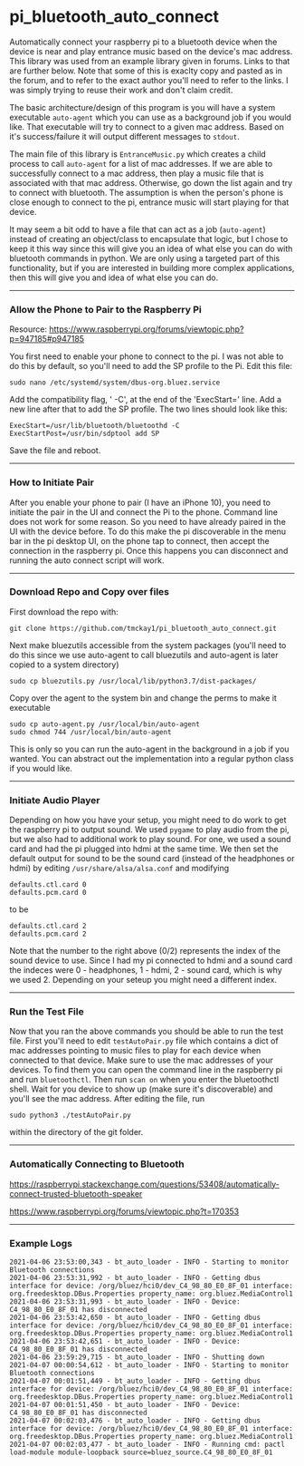# pi_bluetooth_auto_connect
Automatically connect your raspberry pi to a bluetooth device when the device is near and play entrance music based on the device's mac address. This library was used from an example library given in forums. Links to that are further below. Note that some of this is exaclty copy and pasted as in the forum, and to refer to the exact author you'll need to refer to the links. I was simply trying to reuse their work and don't claim credit.

The basic architecture/design of this program is you will have a system executable `auto-agent` which you can use as a background job if you would like. That executable will try to connect to a given mac address. Based on it's success/failure it will output different messages to `stdout`.

The main file of this library is `EntranceMusic.py` which creates a child process to call `auto-agent` for a list of mac addresses. If we are able to successfully connect to a mac address, then play a music file that is associated with that mac address. Otherwise, go down the list again and try to connect with bluetooth. The assumption is when the person's phone is close enough to connect to the pi, entrance music will start playing for that device.

It may seem a bit odd to have a file that can act as a job (`auto-agent`) instead of creating an object/class to encapsulate that logic, but I chose to keep it this way since this will give you an idea of what else you can do with bluetooth commands in python. We are only using a targeted part of this functionality, but if you are interested in building more complex applications, then this will give you and idea of what else you can do.

-------------

### Allow the Phone to Pair to the Raspberry Pi

Resource: https://www.raspberrypi.org/forums/viewtopic.php?p=947185#p947185

You first need to enable your phone to connect to the pi. I was not able to do this by default, so you'll need to add the SP profile to the Pi. Edit this file:

```
sudo nano /etc/systemd/system/dbus-org.bluez.service
```

Add the compatibility flag, ' -C', at the end of the 'ExecStart=' line. Add a new line after that to add the SP profile. The two lines should look like this:

```
ExecStart=/usr/lib/bluetooth/bluetoothd -C
ExecStartPost=/usr/bin/sdptool add SP
```

Save the file and reboot.

-------------

### How to Initiate Pair

After you enable your phone to pair (I have an iPhone 10), you need to initiate the pair in the UI and connect the Pi to the phone. Command line does not work for some reason. So you need to have already paired in the UI with the device before. To do this make the pi discoverable in the menu bar in the pi desktop UI, on the phone tap to connect, then accept the connection in the raspberry pi. Once this happens you can disconnect and running the auto connect script will work.

------------

### Download Repo and Copy over files

First download the repo with:

```
git clone https://github.com/tmckay1/pi_bluetooth_auto_connect.git
```

Next make bluezutils accessible from the system packages (you'll need to do this since we use auto-agent to call bluezutils and auto-agent is later copied to a system directory)

```
sudo cp bluezutils.py /usr/local/lib/python3.7/dist-packages/
```

Copy over the agent to the system bin and change the perms to make it executable

```
sudo cp auto-agent.py /usr/local/bin/auto-agent
sudo chmod 744 /usr/local/bin/auto-agent
```

This is only so you can run the auto-agent in the background in a job if you wanted. You can abstract out the implementation into a regular python class if you would like.

-------------

### Initiate Audio Player

Depending on how you have your setup, you might need to do work to get the raspberry pi to output sound. We used `pygame` to play audio from the pi, but we also had to additional work to play sound. For one, we used a sound card and had the pi plugged into hdmi at the same time. We then set the default output for sound to be the sound card (instead of the headphones or hdmi) by editing `/usr/share/alsa/alsa.conf` and modifying

```
defaults.ctl.card 0
defaults.pcm.card 0
```

to be 

```
defaults.ctl.card 2
defaults.pcm.card 2
```

Note that the number to the right above (0/2) represents the index of the sound device to use. Since I had my pi connected to hdmi and a sound card the indeces were 0 - headphones, 1 - hdmi, 2 - sound card, which is why we used 2. Depending on your seteup you might need a different index.

-------------

### Run the Test File

Now that you ran the above commands you should be able to run the test file. First you'll need to edit `testAutoPair.py` file which contains a dict of mac addresses pointing to music files to play for each device when connected to that device. Make sure to use the mac addresses of your devices. To find them you can open the command line in the raspberry pi and run `bluetoothctl`. Then run `scan on` when you enter the bluetoothctl shell. Wait for you device to show up (make sure it's discoverable) and you'll see the mac address. After editing the file, run

```
sudo python3 ./testAutoPair.py
```

within the directory of the git folder.

-------------

### Automatically Connecting to Bluetooth

https://raspberrypi.stackexchange.com/questions/53408/automatically-connect-trusted-bluetooth-speaker

https://www.raspberrypi.org/forums/viewtopic.php?t=170353

-------------

### Example Logs

```
2021-04-06 23:53:00,343 - bt_auto_loader - INFO - Starting to monitor Bluetooth connections
2021-04-06 23:53:31,992 - bt_auto_loader - INFO - Getting dbus interface for device: /org/bluez/hci0/dev_C4_98_80_E0_8F_01 interface: org.freedesktop.DBus.Properties property_name: org.bluez.MediaControl1
2021-04-06 23:53:31,993 - bt_auto_loader - INFO - Device: C4_98_80_E0_8F_01 has disconnected
2021-04-06 23:53:42,650 - bt_auto_loader - INFO - Getting dbus interface for device: /org/bluez/hci0/dev_C4_98_80_E0_8F_01 interface: org.freedesktop.DBus.Properties property_name: org.bluez.MediaControl1
2021-04-06 23:53:42,651 - bt_auto_loader - INFO - Device: C4_98_80_E0_8F_01 has disconnected
2021-04-06 23:59:29,715 - bt_auto_loader - INFO - Shutting down
2021-04-07 00:00:54,612 - bt_auto_loader - INFO - Starting to monitor Bluetooth connections
2021-04-07 00:01:51,449 - bt_auto_loader - INFO - Getting dbus interface for device: /org/bluez/hci0/dev_C4_98_80_E0_8F_01 interface: org.freedesktop.DBus.Properties property_name: org.bluez.MediaControl1
2021-04-07 00:01:51,450 - bt_auto_loader - INFO - Device: C4_98_80_E0_8F_01 has disconnected
2021-04-07 00:02:03,476 - bt_auto_loader - INFO - Getting dbus interface for device: /org/bluez/hci0/dev_C4_98_80_E0_8F_01 interface: org.freedesktop.DBus.Properties property_name: org.bluez.MediaControl1
2021-04-07 00:02:03,477 - bt_auto_loader - INFO - Running cmd: pactl load-module module-loopback source=bluez_source.C4_98_80_E0_8F_01
```
